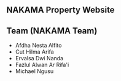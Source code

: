 ## NAKAMA Property Website

## Team (NAKAMA Team)
- Afdha Nesta Alfito
- Cut Hilma Arifa
- Ervalsa Dwi Nanda
- Fazlul Alwan Ar Rifa'i
- Michael Ngusu
